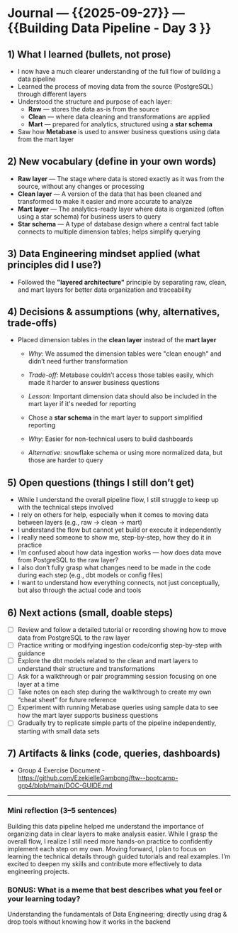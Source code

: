 # Journal — {{2025-09-27}} — {{Building Data Pipeline - Day 3 }}

## 1) What I learned (bullets, not prose)
- I now have a much clearer understanding of the full flow of building a data pipeline
- Learned the process of moving data from the source (PostgreSQL) through different layers
- Understood the structure and purpose of each layer:
  - **Raw** — stores the data as-is from the source
  - **Clean** — where data cleaning and transformations are applied
  - **Mart** — prepared for analytics, structured using a **star schema**
- Saw how **Metabase** is used to answer business questions using data from the mart layer

## 2) New vocabulary (define in your own words)
- **Raw layer** — The stage where data is stored exactly as it was from the source, without any changes or processing  
- **Clean layer** — A version of the data that has been cleaned and transformed to make it easier and more accurate to analyze  
- **Mart layer** — The analytics-ready layer where data is organized (often using a star schema) for business users to query  
- **Star schema** — A type of database design where a central fact table connects to multiple dimension tables; helps simplify querying  

## 3) Data Engineering mindset applied (what principles did I use?)
- Followed the **"layered architecture"** principle by separating raw, clean, and mart layers for better data organization and traceability

## 4) Decisions & assumptions (why, alternatives, trade-offs)
- Placed dimension tables in the **clean layer** instead of the **mart layer**
  - *Why:* We assumed the dimension tables were "clean enough" and didn’t need further transformation
  - *Trade-off:* Metabase couldn’t access those tables easily, which made it harder to answer business questions
  - *Lesson:* Important dimension data should also be included in the mart layer if it's needed for reporting

  - Chose a **star schema** in the mart layer to support simplified reporting
  - *Why:* Easier for non-technical users to build dashboards
  - *Alternative:* snowflake schema or using more normalized data, but those are harder to query

## 5) Open questions (things I still don’t get)
- While I understand the overall pipeline flow, I still struggle to keep up with the technical steps involved  
- I rely on others for help, especially when it comes to moving data between layers (e.g., raw → clean → mart)  
- I understand the flow but cannot yet build or execute it independently  
- I really need someone to show me, step-by-step, how they do it in practice  
- I’m confused about how data ingestion works — how does data move from PostgreSQL to the raw layer?  
- I also don’t fully grasp what changes need to be made in the code during each step (e.g., dbt models or config files)  
- I want to understand how everything connects, not just conceptually, but also through the actual code and tools  

## 6) Next actions (small, doable steps)
- [ ] Review and follow a detailed tutorial or recording showing how to move data from PostgreSQL to the raw layer  
- [ ] Practice writing or modifying ingestion code/config step-by-step with guidance  
- [ ] Explore the dbt models related to the clean and mart layers to understand their structure and transformations  
- [ ] Ask for a walkthrough or pair programming session focusing on one layer at a time  
- [ ] Take notes on each step during the walkthrough to create my own “cheat sheet” for future reference  
- [ ] Experiment with running Metabase queries using sample data to see how the mart layer supports business questions  
- [ ] Gradually try to replicate simple parts of the pipeline independently, starting with small data sets  

## 7) Artifacts & links (code, queries, dashboards)
- Group 4 Exercise Document - https://github.com/EzekielleGambong/ftw--bootcamp-grp4/blob/main/DOC-GUIDE.md
---

### Mini reflection (3–5 sentences)

Building this data pipeline helped me understand the importance of organizing data in clear layers to make analysis easier. While I grasp the overall flow, I realize I still need more hands-on practice to confidently implement each step on my own. Moving forward, I plan to focus on learning the technical details through guided tutorials and real examples. I’m excited to deepen my skills and contribute more effectively to data engineering projects.


### BONUS: What is a meme that best describes what you feel or your learning today?
Understanding the fundamentals of Data Engineering; directly using drag & drop tools without knowing how it works in the backend
